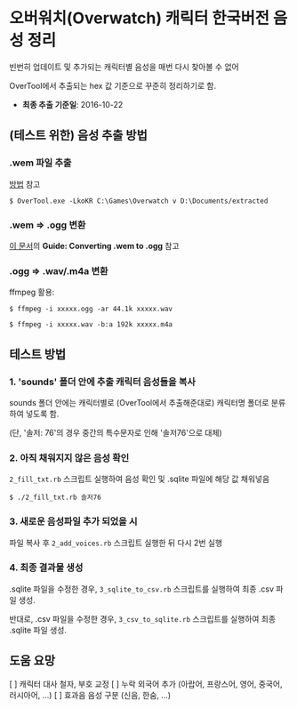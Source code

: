 # 오버워치(Overwatch) 캐릭터 한국버전 음성 정리

빈번히 업데이트 및 추가되는 캐릭터별 음성을 매번 다시 찾아볼 수 없어

OverTool에서 추출되는 hex 값 기준으로 꾸준히 정리하기로 함.

* **최종 추출 기준일**: 2016-10-22

## (테스트 위한) 음성 추출 방법

### .wem 파일 추출

[방법](https://owdev.wiki/User:Yukimono/Toolchain) 참고

```
$ OverTool.exe -LkoKR C:\Games\Overwatch v D:\Documents/extracted
```

### .wem => .ogg 변환

[이 문서](http://forum.xentax.com/viewtopic.php?p=66311#p66311)의 **Guide: Converting .wem to .ogg** 참고

### .ogg => .wav/.m4a 변환

ffmpeg 활용:

```
$ ffmpeg -i xxxxx.ogg -ar 44.1k xxxxx.wav

$ ffmpeg -i xxxxx.wav -b:a 192k xxxxx.m4a
```

## 테스트 방법

### 1. 'sounds' 폴더 안에 추출 캐릭터 음성들을 복사

sounds 폴더 안에는 캐릭터별로 (OverTool에서 추출해준대로) 캐릭터명 폴더로 분류하여 넣도록 함.

(단, '솔저: 76'의 경우 중간의 특수문자로 인해 '솔저76'으로 대체)

### 2. 아직 채워지지 않은 음성 확인

`2_fill_txt.rb` 스크립트 실행하여 음성 확인 및 .sqlite 파일에 해당 값 채워넣음

```
$ ./2_fill_txt.rb 솔저76
```

### 3. 새로운 음성파일 추가 되었을 시

파일 복사 후 `2_add_voices.rb` 스크립트 실행한 뒤 다시 2번 실행

### 4. 최종 결과물 생성

.sqlite 파일을 수정한 경우, `3_sqlite_to_csv.rb` 스크립트를 실행하여 최종 .csv 파일 생성.

반대로, .csv 파일을 수정한 경우, `3_csv_to_sqlite.rb` 스크립트를 실행하여 최종 .sqlite 파일 생성.

## 도움 요망

[ ] 캐릭터 대사 철자, 부호 교정
[ ] 누락 외국어 추가 (아랍어, 프랑스어, 영어, 중국어, 러시아어, ...)
[ ] 효과음 음성 구분 (신음, 한숨, ...)

